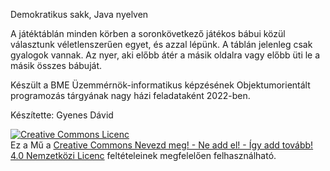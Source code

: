 Demokratikus sakk, Java nyelven

A játéktáblán minden körben a soronkövetkező játékos bábui közül választunk véletlenszerűen egyet, és azzal lépünk. A táblán jelenleg csak gyalogok vannak. Az nyer, aki előbb átér a másik oldalra vagy előbb üti le a másik összes bábuját.

Készült a BME Üzemmérnök-informatikus képzésének Objektumorientált programozás tárgyának nagy házi feladataként 2022-ben.

Készítette: Gyenes Dávid

<a rel="license" href="http://creativecommons.org/licenses/by-nc-sa/4.0/"><img alt="Creative Commons Licenc" style="border-width:0" src="https://i.creativecommons.org/l/by-nc-sa/4.0/88x31.png" /></a><br />Ez a Mű a <a rel="license" href="http://creativecommons.org/licenses/by-nc-sa/4.0/">Creative Commons Nevezd meg! - Ne add el! - Így add tovább! 4.0 Nemzetközi Licenc</a> feltételeinek megfelelően felhasználható.